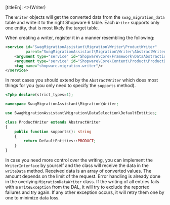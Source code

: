[titleEn]: <>(Writer)

The `Writer` objects will get the converted data from the `swag_migration_data` table and write it to the right Shopware 6 table.
Each `Writer` supports only one entity, that is most likely the target table.

When creating a writer, register it in a manner resembling the following:
```xml
<service id="SwagMigrationAssistant\Migration\Writer\ProductWriter"
         parent="SwagMigrationAssistant\Migration\Writer\AbstractWriter">
    <argument type="service" id="Shopware\Core\Framework\DataAbstractionLayer\Write\EntityWriter"/>
    <argument type="service" id="Shopware\Core\Content\Product\ProductDefinition"/>
    <tag name="shopware.migration.writer"/>
</service>
```

In most cases you should extend by the `AbstractWriter` which does most things for you (you only need to specify the `supports` method).

```php
<?php declare(strict_types=1);

namespace SwagMigrationAssistant\Migration\Writer;

use SwagMigrationAssistant\Migration\DataSelection\DefaultEntities;

class ProductWriter extends AbstractWriter
{
    public function supports(): string
    {
        return DefaultEntities::PRODUCT;
    }
}
```
In case you need more control over the writing, you can implement the `WriterInterface` by yourself and the class will receive the data in the `writeData` method.
Received data is an array of converted values. The amount depends on the limit of the request.
Error handling is already done in the overlying `MigrationDataWriter` class.
If the writing of all entries fails with a `WriteException` from the DAL, it will try to exclude the reported failures and try again.
If any other exception occurs, it will retry them one by one to minimize data loss.
